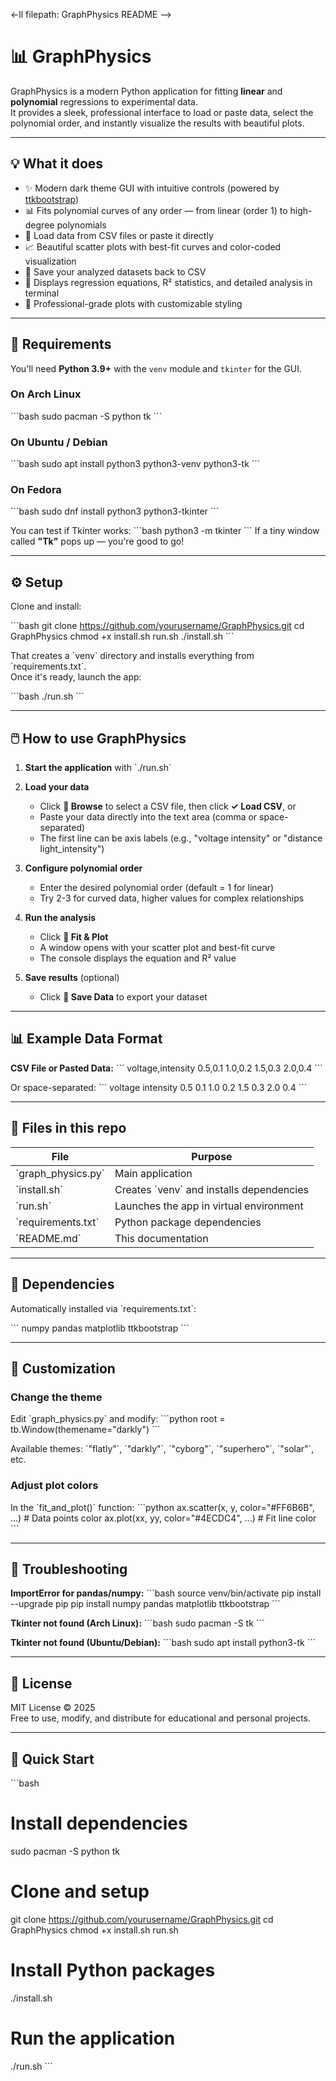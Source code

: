<-ll filepath: GraphPhysics README -->
# 📊 GraphPhysics

GraphPhysics is a modern Python application for fitting **linear** and **polynomial** regressions to experimental data.  
It provides a sleek, professional interface to load or paste data, select the polynomial order, and instantly visualize the results with beautiful plots.

---

## 💡 What it does

- ✨ Modern dark theme GUI with intuitive controls (powered by [ttkbootstrap](https://github.com/israel-dryer/ttkbootstrap))
- 📊 Fits polynomial curves of any order — from linear (order 1) to high-degree polynomials
- 📁 Load data from CSV files or paste it directly
- 📈 Beautiful scatter plots with best-fit curves and color-coded visualization
- 💾 Save your analyzed datasets back to CSV
- 🧮 Displays regression equations, R² statistics, and detailed analysis in terminal
- 🎨 Professional-grade plots with customizable styling

---

## 🧰 Requirements

You'll need **Python 3.9+** with the `venv` module and `tkinter` for the GUI.

### On Arch Linux
\`\`\`bash
sudo pacman -S python tk
\`\`\`

### On Ubuntu / Debian
\`\`\`bash
sudo apt install python3 python3-venv python3-tk
\`\`\`

### On Fedora
\`\`\`bash
sudo dnf install python3 python3-tkinter
\`\`\`

You can test if Tkinter works:
\`\`\`bash
python3 -m tkinter
\`\`\`
If a tiny window called **"Tk"** pops up — you're good to go!

---

## ⚙️ Setup

Clone and install:

\`\`\`bash
git clone https://github.com/yourusername/GraphPhysics.git
cd GraphPhysics
chmod +x install.sh run.sh
./install.sh
\`\`\`

That creates a \`venv\` directory and installs everything from \`requirements.txt\`.  
Once it's ready, launch the app:

\`\`\`bash
./run.sh
\`\`\`

---

## 🖱️ How to use GraphPhysics

1. **Start the application** with \`./run.sh\`  

2. **Load your data**  
   - Click **📁 Browse** to select a CSV file, then click **✓ Load CSV**, or  
   - Paste your data directly into the text area (comma or space-separated)
   - The first line can be axis labels (e.g., "voltage intensity" or "distance light_intensity")

3. **Configure polynomial order**  
   - Enter the desired polynomial order (default = 1 for linear)
   - Try 2-3 for curved data, higher values for complex relationships

4. **Run the analysis**  
   - Click **🚀 Fit & Plot**
   - A window opens with your scatter plot and best-fit curve
   - The console displays the equation and R² value

5. **Save results** (optional)  
   - Click **💾 Save Data** to export your dataset

---

## 📊 Example Data Format

**CSV File or Pasted Data:**
\`\`\`
voltage,intensity
0.5,0.1
1.0,0.2
1.5,0.3
2.0,0.4
\`\`\`

Or space-separated:
\`\`\`
voltage intensity
0.5 0.1
1.0 0.2
1.5 0.3
2.0 0.4
\`\`\`

---

## 🧾 Files in this repo

| File | Purpose |
|------|---------|
| \`graph_physics.py\` | Main application |
| \`install.sh\` | Creates \`venv\` and installs dependencies |
| \`run.sh\` | Launches the app in virtual environment |
| \`requirements.txt\` | Python package dependencies |
| \`README.md\` | This documentation |

---

## 🧩 Dependencies

Automatically installed via \`requirements.txt\`:

\`\`\`
numpy
pandas
matplotlib
ttkbootstrap
\`\`\`

---

## 🎨 Customization

### Change the theme
Edit \`graph_physics.py\` and modify:
\`\`\`python
root = tb.Window(themename="darkly")
\`\`\`

Available themes: \`"flatly"\`, \`"darkly"\`, \`"cyborg"\`, \`"superhero"\`, \`"solar"\`, etc.

### Adjust plot colors
In the \`fit_and_plot()\` function:
\`\`\`python
ax.scatter(x, y, color="#FF6B6B", ...)  # Data points color
ax.plot(xx, yy, color="#4ECDC4", ...)   # Fit line color
\`\`\`

---

## 🔧 Troubleshooting

**ImportError for pandas/numpy:**
\`\`\`bash
source venv/bin/activate
pip install --upgrade pip
pip install numpy pandas matplotlib ttkbootstrap
\`\`\`

**Tkinter not found (Arch Linux):**
\`\`\`bash
sudo pacman -S tk
\`\`\`

**Tkinter not found (Ubuntu/Debian):**
\`\`\`bash
sudo apt install python3-tk
\`\`\`

---

## 📜 License

MIT License © 2025  
Free to use, modify, and distribute for educational and personal projects.

---

## 🚀 Quick Start

\`\`\`bash
# Install dependencies
sudo pacman -S python tk

# Clone and setup
git clone https://github.com/yourusername/GraphPhysics.git
cd GraphPhysics
chmod +x install.sh run.sh

# Install Python packages
./install.sh

# Run the application
./run.sh
\`\`\`
